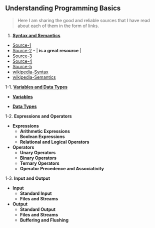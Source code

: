 ## Understanding Programming Basics

> Here I am sharing the good and reliable sources that I have read about each of them in the form of links.

1. [**Syntax and Semantics**](https://www.usna.edu/Users/cs/wcbrown/courses/F19SI413/lec/l07/lec.html)

- [Source-1](https://homepage.divms.uiowa.edu/~slonnegr/plf/Book/)
- [Source-2](https://cdn.preterhuman.net/texts/science_and_technology/artificial_intelligence/Formal%20Syntax%20and%20Semantics%20of%20Programming%20Languages%20-%20Kenneth%20Slonneger.pdf) - | **is a great resource** |
- [Source-3](https://www.cs.montana.edu/revelle/csci305/slides/syntax_semantics.pdf)
- [Source-4](https://www.usna.edu/Users/cs/wcbrown/courses/F19SI413/lec/l07/lec.html)
- [Source-5](https://stackoverflow.com/questions/17930267/what-is-the-difference-between-syntax-and-semantics-in-programming-languages)
- [wikipedia-Syntax](https://en.wikipedia.org/wiki/Syntax_%28programming_languages%29)
- [wikipedia-Semantics](https://en.wikipedia.org/wiki/Semantics_%28computer_science%29)

1-1. [**Variables and Data Types**](https://doc.et.ethz.ch/latest/p_java1_TH_en.pdf)

- [**Variables**](./Variables.md)

- [**Data Types**](./Data-Types.md)

1-2. **Expressions and Operators**

- **Expressions**
  - **Arithmetic Expressions**
  - **Boolean Expressions**
  - **Relational and Logical Operators**
- **Operators**
  - **Unary Operators**
  - **Binary Operators**
  - **Ternary Operators**
  - **Operator Precedence and Associativity**

1-3. **Input and Output**

- **Input**
  - **Standard Input**
  - **Files and Streams**
- **Output**
  - **Standard Output**
  - **Files and Streams**
  - **Buffering and Flushing**
